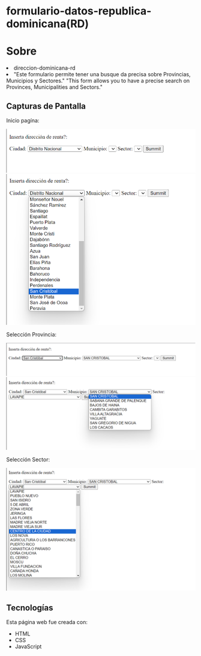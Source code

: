 # formulario-datos-republica-dominicana(RD)
<lu><h1>Sobre</h1>
<li>direccion-dominicana-rd</li>
<li>"Este formulario permite tener una busque da precisa sobre Provincias, Municipios y Sectores."
    "This form allows you to have a precise search on Provinces, Municipalities and Sectors."
</li>
</lu>

## Capturas de Pantalla
Inicio pagína:

![Principal_1](fotos-proyecto/Screenshot1.png)
![Principal_2](fotos-proyecto/Screenshot2.png)

Selección Provincia:

![Principal_3](fotos-proyecto/Screenshot3.png)
![Principal_4](fotos-proyecto/Screenshot4.png)

Selección Sector:

![Principal_5](fotos-proyecto/Screenshot5.png)

## Tecnologías

Esta página web fue creada con:

* HTML
* CSS
* JavaScript 
